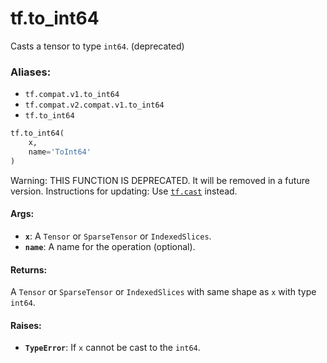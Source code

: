 <div itemscope itemtype="http://developers.google.com/ReferenceObject">
<meta itemprop="name" content="tf.to_int64" />
<meta itemprop="path" content="Stable" />
</div>

# tf.to_int64

Casts a tensor to type `int64`. (deprecated)

### Aliases:

* `tf.compat.v1.to_int64`
* `tf.compat.v2.compat.v1.to_int64`
* `tf.to_int64`

``` python
tf.to_int64(
    x,
    name='ToInt64'
)
```

<!-- Placeholder for "Used in" -->

Warning: THIS FUNCTION IS DEPRECATED. It will be removed in a future version.
Instructions for updating:
Use <a href="../tf/cast.md"><code>tf.cast</code></a> instead.

#### Args:


* <b>`x`</b>: A `Tensor` or `SparseTensor` or `IndexedSlices`.
* <b>`name`</b>: A name for the operation (optional).


#### Returns:

A `Tensor` or `SparseTensor` or `IndexedSlices` with same shape as `x` with
type `int64`.



#### Raises:


* <b>`TypeError`</b>: If `x` cannot be cast to the `int64`.